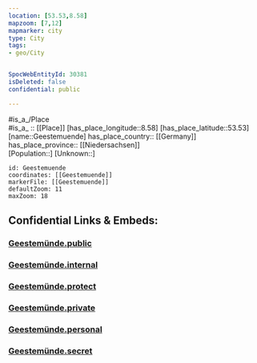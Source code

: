 ```yaml
---
location: [53.53,8.58] 
mapzoom: [7,12] 
mapmarker: city 
type: City
tags:
- geo/City


SpocWebEntityId: 30381
isDeleted: false
confidential: public

---
```

#is_a_/Place  
#is_a_ :: [[Place]] 
[has_place_longitude::8.58] 
[has_place_latitude::53.53] 
[name::Geestemuende] 
has_place_country:: [[Germany]]  
has_place_province:: [[Niedersachsen]]  
[Population::] 
[Unknown::] 


```leaflet
id: Geestemuende
coordinates: [[Geestemuende]] 
markerFile: [[Geestemuende]] 
defaultZoom: 11 
maxZoom: 18
```


## Confidential Links & Embeds: 

### [Geestemünde.public](/_public/\Earth\Continent\Europe\Europe~Central\Germany\Germany~West\State~Bremen\cities~Bremen\Bremerhaven\boroughs~BremerhavenGeestemünde.public.md) 

### [Geestemünde.internal](/_internal/\Earth\Continent\Europe\Europe~Central\Germany\Germany~West\State~Bremen\cities~Bremen\Bremerhaven\boroughs~BremerhavenGeestemünde.internal.md) 

### [Geestemünde.protect](/_protect/\Earth\Continent\Europe\Europe~Central\Germany\Germany~West\State~Bremen\cities~Bremen\Bremerhaven\boroughs~BremerhavenGeestemünde.protect.md) 

### [Geestemünde.private](/_private/\Earth\Continent\Europe\Europe~Central\Germany\Germany~West\State~Bremen\cities~Bremen\Bremerhaven\boroughs~BremerhavenGeestemünde.private.md) 

### [Geestemünde.personal](/_personal/\Earth\Continent\Europe\Europe~Central\Germany\Germany~West\State~Bremen\cities~Bremen\Bremerhaven\boroughs~BremerhavenGeestemünde.personal.md) 

### [Geestemünde.secret](/_secret/\Earth\Continent\Europe\Europe~Central\Germany\Germany~West\State~Bremen\cities~Bremen\Bremerhaven\boroughs~BremerhavenGeestemünde.secret.md)

